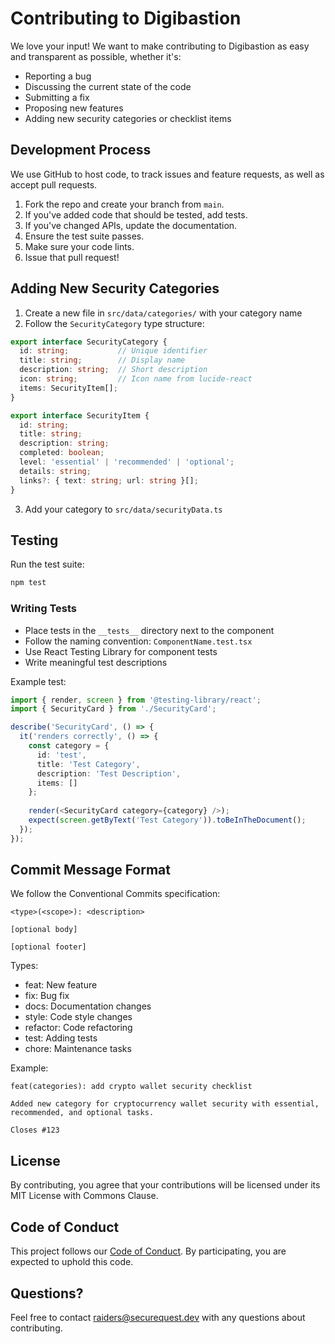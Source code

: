 
# Contributing to Digibastion

We love your input! We want to make contributing to Digibastion as easy and transparent as possible, whether it's:

- Reporting a bug
- Discussing the current state of the code
- Submitting a fix
- Proposing new features
- Adding new security categories or checklist items

## Development Process

We use GitHub to host code, to track issues and feature requests, as well as accept pull requests.

1. Fork the repo and create your branch from `main`.
2. If you've added code that should be tested, add tests.
3. If you've changed APIs, update the documentation.
4. Ensure the test suite passes.
5. Make sure your code lints.
6. Issue that pull request!

## Adding New Security Categories

1. Create a new file in `src/data/categories/` with your category name
2. Follow the `SecurityCategory` type structure:

```typescript
export interface SecurityCategory {
  id: string;           // Unique identifier
  title: string;        // Display name
  description: string;  // Short description
  icon: string;         // Icon name from lucide-react
  items: SecurityItem[];
}

export interface SecurityItem {
  id: string;
  title: string;
  description: string;
  completed: boolean;
  level: 'essential' | 'recommended' | 'optional';
  details: string;
  links?: { text: string; url: string }[];
}
```

3. Add your category to `src/data/securityData.ts`

## Testing

Run the test suite:

```bash
npm test
```

### Writing Tests

- Place tests in the `__tests__` directory next to the component
- Follow the naming convention: `ComponentName.test.tsx`
- Use React Testing Library for component tests
- Write meaningful test descriptions

Example test:
```typescript
import { render, screen } from '@testing-library/react';
import { SecurityCard } from './SecurityCard';

describe('SecurityCard', () => {
  it('renders correctly', () => {
    const category = {
      id: 'test',
      title: 'Test Category',
      description: 'Test Description',
      items: []
    };
    
    render(<SecurityCard category={category} />);
    expect(screen.getByText('Test Category')).toBeInTheDocument();
  });
});
```

## Commit Message Format

We follow the Conventional Commits specification:

```
<type>(<scope>): <description>

[optional body]

[optional footer]
```

Types:
- feat: New feature
- fix: Bug fix
- docs: Documentation changes
- style: Code style changes
- refactor: Code refactoring
- test: Adding tests
- chore: Maintenance tasks

Example:
```
feat(categories): add crypto wallet security checklist

Added new category for cryptocurrency wallet security with essential,
recommended, and optional tasks.

Closes #123
```

## License

By contributing, you agree that your contributions will be licensed under its MIT License with Commons Clause.

## Code of Conduct

This project follows our [Code of Conduct](CODE_OF_CONDUCT.md). By participating, you are expected to uphold this code.

## Questions?

Feel free to contact raiders@securequest.dev with any questions about contributing.
